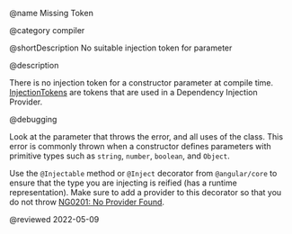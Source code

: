 @name Missing Token

@category compiler

@shortDescription No suitable injection token for parameter

@description

There is no injection token for a constructor parameter at compile time.
[InjectionTokens](api/core/InjectionToken "InjectionToken | @angular/core - API | Angular") are tokens that are used in a Dependency Injection Provider.

@debugging

Look at the parameter that throws the error, and all uses of the class.
This error is commonly thrown when a constructor defines parameters with primitive types such as `string`, `number`, `boolean`, and `Object`.

Use the `@Injectable` method or `@Inject` decorator from `@angular/core` to ensure that the type you are injecting is reified \(has a runtime representation\).
Make sure to add a provider to this decorator so that you do not throw [NG0201: No Provider Found](errors/NG0201 "No Provider Found | Errors | Angular").

@reviewed 2022-05-09
